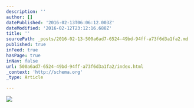 ```yaml
---
description: ''
author: []
datePublished: '2016-02-13T06:06:12.003Z'
dateModified: '2016-02-12T23:12:16.688Z'
title: ''
sourcePath: _posts/2016-02-13-500a6ad7-6524-49bd-94ff-a73f6d3a1fa2.md
published: true
inFeed: true
hasPage: true
inNav: false
url: 500a6ad7-6524-49bd-94ff-a73f6d3a1fa2/index.html
_context: 'http://schema.org'
_type: Article

---
```

![](https://the-grid-user-content.s3-us-west-2.amazonaws.com/2e1e2c09-3e0b-49d3-91f1-cacd76f1a2d5.png)